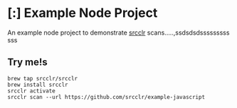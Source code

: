 # [:] Example Node Project

An example node project to demonstrate [srcclr](https://www.srsscclr.com) scans.....,ssdsdsdsssssssss
sss
## Try me!s

```
brew tap srcclr/srcclr
brew install srcclr
srcclr activate
srcclr scan --url https://github.com/srcclr/example-javascript
```
